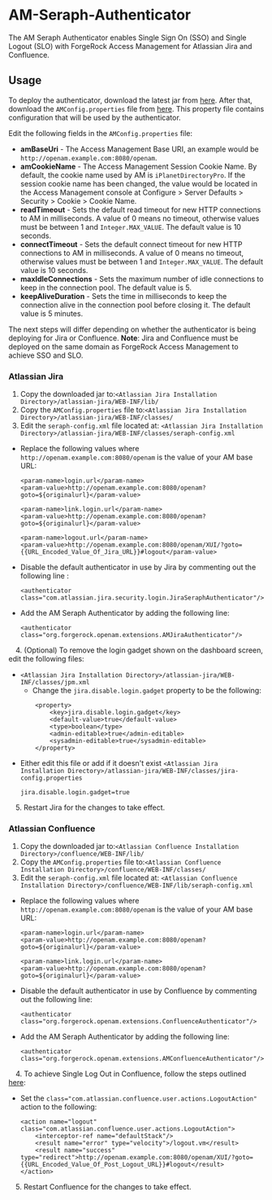 # AM-Seraph-Authenticator

The AM Seraph Authenticator enables Single Sign On (SSO) and Single Logout (SLO) with ForgeRock Access Management
 for Atlassian Jira and Confluence.
 
## Usage

To deploy the authenticator, download the latest jar from [here](https://github.com/ForgeRock/AM-Seraph-Authenticator/releases/latest).
After that, download the `AMConfig.properties` file from [here](https://raw.githubusercontent.com/ForgeRock/AM-Seraph-Authenticator/master/AMConfig.properties).
This property file contains configuration that will be used by the authenticator.

Edit the following fields in the `AMConfig.properties` file:
* **amBaseUri** - The Access Management Base URI, an example would be `http://openam.example.com:8080/openam`.
* **amCookieName** - The Access Management Session Cookie Name. By default, the cookie name used by AM is
 `iPlanetDirectoryPro`. If the session cookie name has been changed, the value would be located in the Access Management
  console at Configure > Server Defaults > Security > Cookie > Cookie Name.
* **readTimeout** - Sets the default read timeout for new HTTP connections to AM in milliseconds. A value of 0 means no
 timeout, otherwise values must be between 1 and `Integer.MAX_VALUE`. The default value is 10 seconds.
* **connectTimeout** - Sets the default connect timeout for new HTTP connections to AM in milliseconds. A value of 0 means no
  timeout, otherwise values must be between 1 and `Integer.MAX_VALUE`. The default value is 10 seconds.
* **maxIdleConnections** - Sets the maximum number of idle connections to keep in the connection pool. The default
 value is 5.
* **keepAliveDuration** - Sets the time in milliseconds to keep the connection alive in the connection pool before
 closing it. The default value is 5 minutes.

The next steps will differ depending on whether the authenticator is being deploying for Jira or Confluence. **Note**: Jira and Confluence must be deployed on the same domain as ForgeRock Access Management to achieve SSO and SLO.
 
### Atlassian Jira

1. Copy the downloaded jar to:`<Atlassian Jira Installation Directory>/atlassian-jira/WEB-INF/lib/`
2. Copy the `AMConfig.properties` file to:`<Atlassian Jira Installation Directory>/atlassian-jira/WEB-INF/classes/`
3. Edit the `seraph-config.xml` file located at: `<Atlassian Jira Installation Directory>/atlassian-jira/WEB-INF/classes/seraph-config.xml`
  * Replace the following values where `http://openam.example.com:8080/openam` is the value of your AM base URL:
    ```
    <param-name>login.url</param-name>   
    <param-value>http://openam.example.com:8080/openam?goto=${originalurl}</param-value>
    
    <param-name>link.login.url</param-name>
    <param-value>http://openam.example.com:8080/openam?goto=${originalurl}</param-value>

    <param-name>logout.url</param-name>
    <param-value>http://openam.example.com:8080/openam/XUI/?goto={{URL_Encoded_Value_Of_Jira_URL}}#logout</param-value>
    ```
  * Disable the default authenticator in use by Jira by commenting out the following line :
    ```
    <authenticator class="com.atlassian.jira.security.login.JiraSeraphAuthenticator"/>
    ```
  * Add the AM Seraph Authenticator by adding the following line:
    ```
    <authenticator class="org.forgerock.openam.extensions.AMJiraAuthenticator"/>
    ```
 4\. (Optional) To remove the login gadget shown on the dashboard screen, edit the following files:
  * `<Atlassian Jira Installation Directory>/atlassian-jira/WEB-INF/classes/jpm.xml`
    * Change the `jira.disable.login.gadget` property to be the following:
    ```
        <property>
            <key>jira.disable.login.gadget</key>
            <default-value>true</default-value>
            <type>boolean</type>
            <admin-editable>true</admin-editable>
            <sysadmin-editable>true</sysadmin-editable>
        </property>
    ```
  * Either edit this file or add if it doesn't exist `<Atlassian Jira Installation Directory>/atlassian-jira/WEB-INF/classes/jira-config.properties`
    ```
    jira.disable.login.gadget=true
    ```
 5\. Restart Jira for the changes to take effect.
### Atlassian Confluence

1. Copy the downloaded jar to:`<Atlassian Confluence Installation Directory>/confluence/WEB-INF/lib/`
2. Copy the `AMConfig.properties` file to:`<Atlassian Confluence Installation Directory>/confluence/WEB-INF/classes/`
3. Edit the `seraph-config.xml` file located at: `<Atlassian Confluence Installation Directory>/confluence/WEB-INF/lib/seraph-config.xml`
  * Replace the following values where `http://openam.example.com:8080/openam` is the value of your AM base URL:
    ```
    <param-name>login.url</param-name>   
    <param-value>http://openam.example.com:8080/openam?goto=${originalurl}</param-value>
    
    <param-name>link.login.url</param-name>
    <param-value>http://openam.example.com:8080/openam?goto=${originalurl}</param-value>
    ```
  * Disable the default authenticator in use by Confluence by commenting out the following line:
    ```
    <authenticator class="org.forgerock.openam.extensions.ConfluenceAuthenticator"/>
    ```
  * Add the AM Seraph Authenticator by adding the following line:
    ```
    <authenticator class="org.forgerock.openam.extensions.AMConfluenceAuthenticator"/>
    ```
 4\. To achieve Single Log Out in Confluence, follow the steps outlined [here](https://confluence.atlassian.com/confkb/changing-the-destination-of-the-logout-link-225119623.html):
  * Set the `class="com.atlassian.confluence.user.actions.LogoutAction"` action to the following:
    ```
    <action name="logout" class="com.atlassian.confluence.user.actions.LogoutAction">
        <interceptor-ref name="defaultStack"/>
        <result name="error" type="velocity">/logout.vm</result>
        <result name="success" type="redirect">http://openam.example.com:8080/openam/XUI/?goto={{URL_Encoded_Value_Of_Post_Logout_URL}}#logout</result>
    </action>
    ```
 5\. Restart Confluence for the changes to take effect.
   
